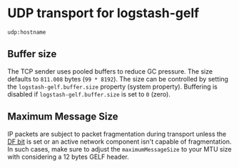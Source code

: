 # UDP transport for logstash-gelf 

    udp:hostname

## Buffer size

The TCP sender uses pooled buffers to reduce GC pressure. The size defaults to `811.008` bytes (`99 * 8192`). The size can be controlled by setting the `logstash-gelf.buffer.size` property (system property). Buffering is disabled if `logstash-gelf.buffer.size` is set to `0` (zero). 

## Maximum Message Size

IP packets are subject to packet fragmentation during transport unless the [DF bit](https://tools.ietf.org/html/rfc4459) is set or an active network component isn't capable of fragmentation. In such cases, make sure to adjust the `maximumMessageSize` to your MTU size with considering a 12 bytes GELF header.  
